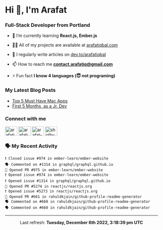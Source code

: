 <h1 align="left">Hi 👋, I'm Arafat</h1>
<h3 align="left">Full-Stack Developer from Portland</h3>

- 🌱 I’m currently learning **React.js, Ember.js**

- 👨‍💻 All of my projects are available at [arafatiqbal.com](https://arafatiqbal.com/)

- 📝 I regularly write articles on [dev.to/arafatiqbal](https://dev.to/arafatiqbal)

- 📫 How to reach me **contact.arafatiq@gmail.com**

- ⚡ Fun fact **I know 4 languages (😇 not programing)**

### My Latest Blog Posts
<!-- BLOG-POST-LIST:START -->
- [Top 5 Must Have Mac Apps](https://dev.to/arafatiqbal/top-5-must-have-mac-apps-16n3)
- [First 5 Months, as a Jr. Dev](https://dev.to/arafatiqbal/first-5-months-as-a-jr-dev-2abl)
<!-- BLOG-POST-LIST:END -->

<h3 align="left">Connect with me</h3>
<p align="left">
<a href="https://dev.to/arafatiqbal" target="blank"><img align="center" src="https://d2fltix0v2e0sb.cloudfront.net/dev-badge.svg" alt="arafatiqbal" height="30" width="40" /></a>
<a href="https://twitter.com/arafati98" target="blank"><img align="center" src="https://raw.githubusercontent.com/rahuldkjain/github-profile-readme-generator/master/src/images/icons/Social/twitter.svg" alt="arafati98" height="30" width="40" /></a>
<a href="https://linkedin.com/in/arafat-iqbal" target="blank"><img align="center" src="https://raw.githubusercontent.com/rahuldkjain/github-profile-readme-generator/master/src/images/icons/Social/linked-in-alt.svg" alt="arafat-iqbal" height="30" width="40" /></a>
<a href="https://instagram.com/shotbyarafat" target="blank"><img align="center" src="https://raw.githubusercontent.com/rahuldkjain/github-profile-readme-generator/master/src/images/icons/Social/instagram.svg" alt="shotbyarafat" height="30" width="40" /></a>
</p>

### 🗣 My Recent Activity
```
❗️ Closed issue #974 in ember-learn/ember-website
🗣 Commented on #1314 in graphql/graphql.github.io
💪 Opened PR #975 in ember-learn/ember-website
❗️ Opened issue #974 in ember-learn/ember-website
❗️ Opened issue #1314 in graphql/graphql.github.io
💪 Opened PR #5274 in reactjs/reactjs.org
❗️ Opened issue #5273 in reactjs/reactjs.org
💪 Opened PR #661 in rahuldkjain/github-profile-readme-generator
🗣 Commented on #660 in rahuldkjain/github-profile-readme-generator
🗣 Commented on #660 in rahuldkjain/github-profile-readme-generator
```

------------
<p align="center">Last refresh: <b>Tuesday, December 6th 2022, 3:18:39 pm UTC</b></p>
